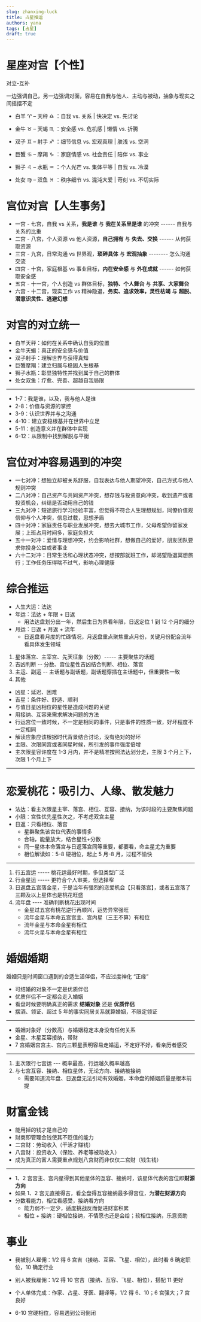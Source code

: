 ```yaml
---
slug: zhanxing-luck
title: 占星推运
authors: yana
tags: [占星]
draft: true
---
```


# 星座对宫【个性】

对立-互补

一边强调自己，另一边强调对面，容易在自我与他人、主动与被动，抽象与现实之间摇摆不定

- 白羊 ♈︎ – 天秤 ♎︎ ：自我 vs. 关系 | 快决定 vs. 先讨论
- 金牛 ♉︎ – 天蝎 ♏︎ ：安全感 vs. 危机感 | 懒惰 vs. 折腾
- 双子 ♊︎ – 射手 ♐︎ ：细节信息 vs. 宏观真理 | 肤浅 vs. 空洞

- 巨蟹 ♋︎ – 摩羯 ♑︎ ：家庭情感 vs. 社会责任 | 陪伴 vs. 事业
- 狮子 ♌︎ – 水瓶 ♒︎ ：个人光芒 vs. 集体平等 | 自我 vs. 冷漠
- 处女 ♍︎ – 双鱼 ♓︎ ：秩序细节 vs. 混沌大爱 | 苛刻 vs. 不切实际

# 宫位对宫【人生事务】

- 一宫 - 七宫，自我 vs 关系，**我是谁** 与 **我在关系里是谁** 的冲突 ------ 自我与关系的比重
- 二宫 - 八宫，个人资源 vs 他人资源，**自己拥有** 与 **失去、交换** ------ 从何获取资源
- 三宫 - 九宫，日常沟通 vs 世界观，**琐碎具体** 与 **宏观抽象** -------- 怎么沟通交流
- 四宫 - 十宫，家庭根基 vs 事业目标，**内在安全感** 与 **外在成就** ------ 如何获取安全感
- 五宫 - 十一宫，个人创造 vs 群体目标，**独特、个人舞台** 与 **共享、大家舞台**
- 六宫 - 十二宫，现实工作 vs 精神隐退，**务实、追求效率，灵性枯竭** 与 **超脱、潜意识灵性、逃避幻想**

# 对宫的对立统一

- 白羊天秤：如何在关系中确认自我的位置
- 金牛天蝎：真正的安全感与价值
- 双子射手：理解世界与获得真知
- 巨蟹摩羯：建立归属与稳固人生根基
- 狮子水瓶：彰显独特性并找到属于自己的群体
- 处女双鱼：疗愈、完善、超越自我局限

---

- 1-7：我是谁，以及，我与他人是谁
- 2-8：价值与资源的掌控
- 3-9：认识世界并与之沟通
- 4-10：建立安稳根基并在世界中立足
- 5-11：创造意义并在群体中实现
- 6-12：从限制中找到解脱与平衡

# 宫位对冲容易遇到的冲突

- 一七对冲：想独立却被关系舒服，自我表达与他人期望冲突，自己方式与他人规则冲突
- 二八对冲：自己资产与共同资产冲突，想存钱与投资意向冲突，收到遗产或者投资机会，纠结是否动用自己的钱
- 三九对冲：短途旅行学习经验丰富，但觉得不符合人生理想规划，同僚价值观信仰与个人冲突，信息过载，思想矛盾
- 四十对冲：家庭责任与职业发展冲突，想去大城市工作，父母希望你留家发展；上班占用时间多，家庭负担大
- 五十一对冲：爱情与理想冲突，约会影响社群，想做自己的爱好，朋友团队要求你投身公益或者事业
- 六十二对冲：日常生活和心理状态冲突，想按部就班工作，却渴望隐退冥想旅行；工作任务压得喘不过气，影响心理健康

# 综合推运

- 人生大运：法达
- 年运：法达 + 年限 + 日返
  - 用法达盘划分出一年，然后生日为界看年限，日返定位 1 到 12 个月的细分
- 月运：日返 + 月返 + 流年
  - 日返盘看月度的忙碌情况，月返盘重点聚焦重点月份，关键月份配合流年看具体发生领域

1. 星体落宫、主宰宫、先天征象（分数）----- 主要聚焦的话题
2. 吉凶判断 -- 分数、宫位星性吉凶结合判断、相位、落宫
3. 主运、副运 -- 主话题与副话题，副话题穿插在主话题中，但重要性一致
4. 其他

- 凶星：延迟、困难
- 吉星：条件好、舒适、顺利
- 与值日星凶相位的星性是造成问题的关键
- 用接纳、互容来需求解决问题的方法
- 行运宫位一致时候，不一定是相同的事件，只是事件的性质一致，好坏程度不一定相同
- 解读应象应该根据时代背景结合讨论，没有绝对的好坏
- 主限、次限同宫或者同星时候，所引发的事件强度倍增
- 主次限星容许度在 1-3 月内，并不是精准按照法达划分走，主限 3 个月上下，次限 1 个月上下

---

# 恋爱桃花：吸引力、人缘、散发魅力

- 法达：看主次限星主宰、落宫、相位、互容、接纳，为该时段的主要聚焦问题
- 小限：宫性优先星性次之，不考虑双宫主星
- 日返：只看相位、落宫
  - 星群聚焦该宫位代表的事情多
  - 合轴，能量放大，结合星性+分数
  - 同一星体本命落宫与日返落宫同等重要，都要看，命主星尤为重要
  - 相位解读如：5-8 硬相位，起止 5 月-8 月，过程不愉快

---

1. 行五宫运 ----- 桃花运最好时期，多但类型广泛
2. 行金星运 ----- 更符合个人审美，但选择窄
3. 日返盘五宫落金星，于是当年有强烈的恋爱机会【只看落宫】，或者五宫落了三颗及以上星体也是桃花旺盛
4. 流年盘 ---- 准确判断桃花出现时间
   - 金星过五宫有桃花逆行再顺兴，运势异常强旺
   - 流年金星与本命五宫宫主、宫内星（三王不算）有相位
   - 流年金星与本命金星有相位
   - 流年火星与本命金星有相位

# 婚姻婚期

婚姻只是时间窗口遇到的合适生活伴侣，不应过度神化 “正缘”

- 可结婚的对象不一定是优质伴侣
- 优质伴侣不一定都会走入婚姻
- 看盘时候要明确真正的需求 **结婚对象** 还是 **优质伴侣**
- 摆酒、领证、超过 5 年的事实同居关系就算婚姻，不限定领证

---

- 婚姻对象好（分数高）与婚姻稳定本身没有任何关系
- 金星、木星互容接纳，带财
- 7 宫婚姻宫宫主、宫内三颗星表明容易走婚运，不定好不好，看亲历者感受

---

1. 主次限行七宫运 --- 概率最高，行运越久概率越高
2. 与七宫互容、接纳、相位星体，无论方向、接纳被接纳
   - 需要知道流年盘、日返盘无法引动有效婚姻，本命盘的婚姻质量是根本前提

# 财富金钱

- 能用掉的钱才是自己的
- 财商即管理金钱使其不贬值的能力
- 二宫财：劳动收入（干活才赚钱）
- 八宫财：投资收入（保险、养老等被动收入）
- 成为真正的富人需要重点规划八宫财而非仅仅二宫财（钱生钱）

---

- 1、2 宫宫主、宫内星得到其他星体的互容、接纳时，该星体代表的宫位即**财源方向**
- 如果 1、2 宫无直接得吉，看全盘得互容接纳最多得宫位，为**潜在财源方向**
- 分数看能力，相位看感受，接纳看方向
  - 能力弱不一定少，适度挑战反而促进财富积累
  - 相位 + 接纳：硬相位接纳，不情愿也还是会给；软相位接纳，乐意资助

# 事业

- 我被别人雇佣：1/2 得 6 宫吉（接纳、互容、飞星、相位），此时看 6 确定职位，10 确定行业
- 别人被我雇佣：1/2 得 10 宫吉（接纳、互容、飞星、相位），搭配 11 更好
- 个人单体完成：作家、占星、牙医、翻译等，1/2 得 6、10；6 宫强大；7 宫良好

- 6-10 宫硬相位，容易遇到公司倒闭
